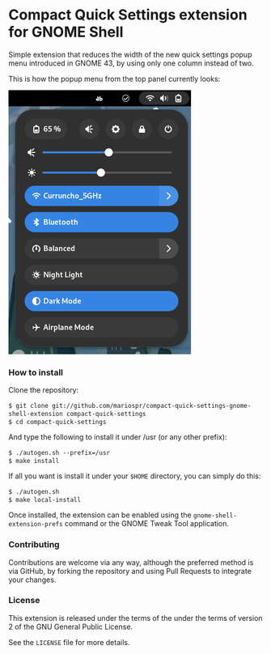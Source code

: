 # Compact Quick Settings extension for GNOME Shell

Simple extension that reduces the width of the new quick settings popup menu
introduced in GNOME 43, by using only one column instead of two.

This is how the popup menu from the top panel currently looks:

![Screenshot](/screenshot.png)

### How to install

Clone the repository:

    $ git clone git://github.com/mariospr/compact-quick-settings-gnome-shell-extension compact-quick-settings
    $ cd compact-quick-settings

And type the following to install it under /usr (or any other prefix):

    $ ./autogen.sh --prefix=/usr
    $ make install

If all you want is install it under your `$HOME` directory, you can simply do this:

    $ ./autogen.sh
    $ make local-install

Once installed, the extension can be enabled using the `gnome-shell-extension-prefs`
command or the GNOME Tweak Tool application.

### Contributing

Contributions are welcome via any way, although the preferred method is via GitHub,
by forking the repository and using Pull Requests to integrate your changes.

### License

This extension is released under the terms of the under the terms of version 2
of the GNU General Public License.

See the `LICENSE` file for more details.
